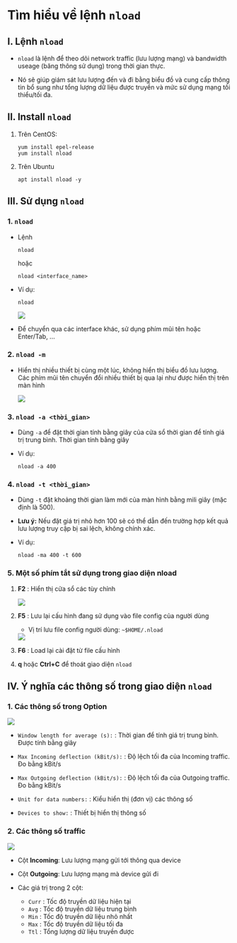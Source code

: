 # Tìm hiểu về lệnh `nload`

## I. Lệnh `nload`
- `nload` là lệnh để theo dõi network traffic (lưu lượng mạng) và bandwidth useage (băng thông sử dụng) trong thời gian thực.

- Nó sẽ giúp giám sát lưu lượng đến và đi bằng biểu đồ và cung cấp thông tin bổ sung như tổng lượng dữ liệu được truyền và mức sử dụng mạng tối thiểu/tối đa.

## II. Install `nload` 
1. Trên CentOS:
    ```
    yum install epel-release
    yum install nload
    ```

2. Trên Ubuntu
    ```
    apt install nload -y
    ```

## III. Sử dụng `nload`

### 1. `nload`
- Lệnh 
    ```
    nload
    ```
    hoặc
    ```
    nload <interface_name>
    ```

- Ví dụ:
    ```
    nload
    ```

    <img src="https://i.imgur.com/vu5pK0d.png">

- Để chuyển qua các interface khác, sử dụng phím mũi tên hoặc Enter/Tab, ...

### 2. `nload -m`
- Hiển thị nhiều thiết bị cùng một lúc, không hiển thị biểu đồ lưu lượng. Các phím mũi tên chuyển đổi nhiều thiết bị qua lại như được hiển thị trên màn hình

    <img src="https://i.imgur.com/vPUeTSJ.png">

### 3. `nload -a <thời_gian>`
- Dùng `-a` để đặt thời gian tính bằng giây của cửa sổ thời gian để tính giá trị trung bình. Thời gian tính bằng giây

- Ví dụ: 
    ```
    nload -a 400
    ```

### 4. `nload -t <thời_gian>`
-  Dùng `-t` đặt khoảng thời gian làm mới của màn hình bằng mili giây (mặc định là 500).

- **Lưu ý:** Nếu đặt giá trị nhỏ hơn 100 sẽ có thể dẫn đến trường hợp kết quả lưu lượng truy cập bị sai lệch, không chính xác.

- Ví dụ:
    ```
    nload -ma 400 -t 600
    ```

### 5. Một số phím tắt sử dụng trong giao diện nload
1. **F2** : Hiển thị cửa sổ các tùy chỉnh

    <img src="https://i.imgur.com/8Tc437b.png">

2. **F5** : Lưu lại cấu hình đang sử dụng vào file config của người dùng
    - Vị trí lưu file config người dùng: `~$HOME/.nload`

    <img src="https://i.imgur.com/LbSPeVo.png">

3. **F6** : Load lại cài đặt từ file cấu hình

4. **q** hoặc **Ctrl+C** để thoát giao diện `nload`

## IV. Ý nghĩa các thông số trong giao diện `nload`

### 1. Các thông số trong Option
<img src="https://i.imgur.com/v8NXaqe.png">

- `Window length for average (s):` : Thời gian để tính giá trị trung bình. Được tính bằng giây

- `Max Incoming deflection (kBit/s):` : Độ lệch tối đa của Incoming traffic. Đo bằng kBit/s

- `Max Outgoing deflection (kBit/s):` : Độ lệch tối đa của Outgoing traffic. Đo bằng kBit/s

- `Unit for data numbers:` : Kiểu hiển thị (đơn vị) các thông số

- `Devices to show:` : Thiết bị hiển thị thông số

### 2. Các thông số traffic
<img src="https://i.imgur.com/amVrB9Q.png">

- Cột **Incoming**: Lưu lượng mạng gửi tới thông qua device

- Cột **Outgoing**: Lưu lượng mạng mà device gửi đi

- Các giá trị trong 2 cột:
    - `Curr` : Tốc độ truyền dữ liệu hiện tại
    - `Avg` : Tốc độ truyền dữ liệu trung bình
    - `Min` : Tốc độ truyền dữ liệu nhỏ nhất
    - `Max` : Tốc độ truyền dữ liệu tối đa
    - `Ttl` : Tổng lượng dữ liệu truyền được